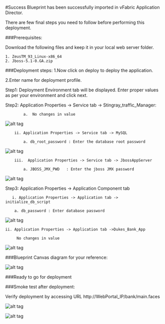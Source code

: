 #Success
Blueprint has been successfully imported in  vFabric Application Director. 

There are  few final steps you need to follow before performing this deployment.

###Prerequisites:

Download the following files and keep it in your local web server folder. 

	1. ZeusTM_93_Linux-x86_64
	2. Jboss-5.1-0.GA.zip
	
###Deployment steps:
1.Now click on deploy to deploy the application.

2.Enter name for deployment profile.

Step1: Deployment Environment tab will be displayed. Enter proper values as per your environment and click next.

Step2: Application Properties -> Service tab -> Stingray_traffic_Manager:

	        a.  No changes in value


![alt tag](https://raw.github.com/vmware-applicationdirector/solutions-import-beta/Clustered-Duke-Bank-Application-Blueprint-50/Service-Property-Stingray.png)


		ii. Application Properties -> Service tab -> MySQL
	
	        a. db_root_password : Enter the database root password


![alt tag](https://raw.github.com/vmware-applicationdirector/solutions-import-beta/Clustered-Duke-Bank-Application-Blueprint-50/Service-Property-MySql.png)
	
		iii.  Application Properties -> Service tab -> JbossAppServer 

			a. JBOSS_JMX_PWD   : Enter the jboss JMX password


![alt tag](https://raw.github.com/vmware-applicationdirector/solutions-import-beta/Clustered-Duke-Bank-Application-Blueprint-50/Service-Property-JBossAppServer.png)

      
      
Step3: Application Properties -> Application Component tab

       i. Application Properties -> Application tab -> initialize_db_script 

	    a. db_password : Enter database password 
    
    
![alt tag](https://raw.github.com/vmware-applicationdirector/solutions-import-beta/Clustered-Duke-Bank-Application-Blueprint-50/Application-Property-initialize-db-script.png)

	ii. Application Properties -> Application tab ->Dukes_Bank_App
		
		 No changes in value

![alt tag](https://raw.github.com/vmware-applicationdirector/solutions-import-beta/Clustered-Duke-Bank-Application-Blueprint-50/Application-Property-Dukes-Bank-App.png)

	
###Blueprint Canvas diagram for your reference: 

![alt tag](https://raw.github.com/vmware-applicationdirector/solutions-import-beta/Clustered-Duke-Bank-Application-Blueprint-50/Blueprint-Canvas.png)

###Ready to go for deployment

###Smoke test after deployment:

Verify deployment by accessing URL http://WebPortal_IP/bank/main.faces

![alt tag](https://raw.github.com/vmware-applicationdirector/solutions-import-beta/Clustered-Duke-Bank-Application-Blueprint-50/DukesBankSmoke1.png)

![alt tag](https://raw.github.com/vmware-applicationdirector/solutions-import-beta/Clustered-Duke-Bank-Application-Blueprint-50/DukesBankSmoke2.png)





 








